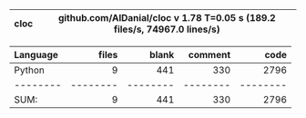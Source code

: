 cloc|github.com/AlDanial/cloc v 1.78  T=0.05 s (189.2 files/s, 74967.0 lines/s)
--- | ---

Language|files|blank|comment|code
:-------|-------:|-------:|-------:|-------:
Python|9|441|330|2796
--------|--------|--------|--------|--------
SUM:|9|441|330|2796
